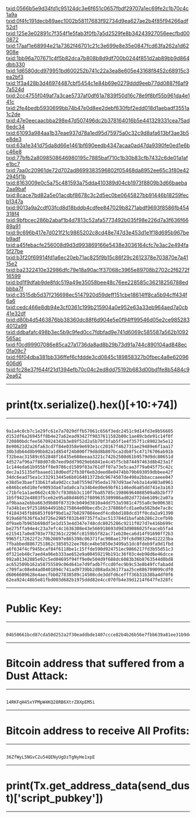 [txid:0566b5e9d34fd1c95124dc3e6f651c0657fbdf29707a1ec69fe2c1b70c4c1a9a](https://btc1.trezor.io/tx/0566b5e9d34fd1c95124dc3e6f651c0657fbdf29707a1ec69fe2c1b70c4c1a9a)
[txid:0f4fc191decb89aec1002b58117683f92734d9ea627ae2b4f85f94266adf52d1](https://btc1.trezor.io/tx/0f4fc191decb89aec1002b58117683f92734d9ea627ae2b4f85f94266adf52d1)
[txid:125e3e02891c7f354f1e5fab3f0fb7a5d2529fe8b34243927056eecfbd000872](https://btc1.trezor.io/tx/125e3e02891c7f354f1e5fab3f0fb7a5d2529fe8b34243927056eecfbd000872)
[txid:17aaf1e68994e21a7362f46701c21c3e699e8e35e0847fcd63fa262a1d62908e](https://btc1.trezor.io/tx/17aaf1e68994e21a7362f46701c21c3e699e8e35e0847fcd63fa262a1d62908e)
[txid:1bb96a707671c4f5b82dca7b808b8d9df700b0244f851d2ab89bb9d864dbb330](https://btc1.trezor.io/tx/1bb96a707671c4f5b82dca7b808b8d9df700b0244f851d2ab89bb9d864dbb330)
[txid:1d6580dcd979951bd600252b741c22a3ea8e605e43168f8452c68915c3ea2bf3](https://btc1.trezor.io/tx/1d6580dcd979951bd600252b741c22a3ea8e605e43168f8452c68915c3ea2bf3)
[txid:1f3a428b3d46974487cbf5454c1e84b69e0279ddd9eeb77dd0887f6af97a524d](https://btc1.trezor.io/tx/1f3a428b3d46974487cbf5454c1e84b69e0279ddd9eeb77dd0887f6af97a524d)
[txid:2cc4755f049af7a3cae5737af0df61a7839f50d16c78e9f8bf55b961da4e141c](https://btc1.trezor.io/tx/2cc4755f049af7a3cae5737af0df61a7839f50d16c78e9f8bf55b961da4e141c)
[txid:2fe4bedb5930699bb74b47e0d8ee2debf630fbf2edd018d1aebadf3551a1c2de](https://btc1.trezor.io/tx/2fe4bedb5930699bb74b47e0d8ee2debf630fbf2edd018d1aebadf3551a1c2de)
[txid:47e0eecaacbba298e47d507496dc2b378164016b5e441329331cea75ad6edc34](https://btc1.trezor.io/tx/47e0eecaacbba298e47d507496dc2b378164016b5e441329331cea75ad6edc34)
[txid:61093a984aa1b37eae937d78a1ed95d75975a0c32c9d8afa613bf3ae3b5e8de3](https://btc1.trezor.io/tx/61093a984aa1b37eae937d78a1ed95d75975a0c32c9d8afa613bf3ae3b5e8de3)
[txid:63a1e341d75da8d66e1461bf690eedb4347acaa0ad47da9390fe0ed1e6bc46e8](https://btc1.trezor.io/tx/63a1e341d75da8d66e1461bf690eedb4347acaa0ad47da9390fe0ed1e6bc46e8)
[txid:77bfb2a8098508646980195c7885baf710c1b30b83cfb7432c6de01a1afe1bc7](https://btc1.trezor.io/tx/77bfb2a8098508646980195c7885baf710c1b30b83cfb7432c6de01a1afe1bc7)
[txid:7aa0c20961de72d702ad8699383596802f05468da8952ee65c3f80e422945f1b](https://btc1.trezor.io/tx/7aa0c20961de72d702ad8699383596802f05468da8952ee65c3f80e422945f1b)
[txid:8163009e0c5a75c481593a75dda410389d04cb1973f8809b3d66baeba2aa9baf](https://btc1.trezor.io/tx/8163009e0c5a75c481593a75dda410389d04cb1973f8809b3d66baeba2aa9baf)
[txid:8cace7bd82a5e01acdbf8678c3c2d5ec0be0645827bb91446b18259fecb1347a](https://btc1.trezor.io/tx/8cace7bd82a5e01acdbf8678c3c2d5ec0be0645827bb91446b18259fecb1347a)
[txid:9013a9a2cdf03fcd8d18bddb4cdfee847029b8271abdf9693f8586fb454318f4](https://btc1.trezor.io/tx/9013a9a2cdf03fcd8d18bddb4cdfee847029b8271abdf9693f8586fb454318f4)
[txid:9bfbcec286b2abaf1b4d7813c52afa5773492b035f98e226d7a3f636f6689a91](https://btc1.trezor.io/tx/9bfbcec286b2abaf1b4d7813c52afa5773492b035f98e226d7a3f636f6689a91)
[txid:9c696b417e7d021f21c9865202c8cd48e747d3e453d1e1f18d695b967beb9adf](https://btc1.trezor.io/tx/9c696b417e7d021f21c9865202c8cd48e747d3e453d1e1f18d695b967beb9adf)
[txid:a45febacfe256008d9d3d993869166e5438e3036164cfc7e3ac2e494fa5f27be](https://btc1.trezor.io/tx/a45febacfe256008d9d3d993869166e5438e3036164cfc7e3ac2e494fa5f27be)
[txid:b3f20f69914fd1a6ec20eb71ac825f9b15c86f29c2612378e703870e7a4115e2](https://btc1.trezor.io/tx/b3f20f69914fd1a6ec20eb71ac825f9b15c86f29c2612378e703870e7a4115e2)
[txid:ba2322410e32986dfc79e18a90ac1f37068c3965e89708b2702c2f6272f16599](https://btc1.trezor.io/tx/ba2322410e32986dfc79e18a90ac1f37068c3965e89708b2702c2f6272f16599)
[txid:bd1f9dfab9de8fdc519a49e35058bee48c76ee228585c36218256788edbbba7f](https://btc1.trezor.io/tx/bd1f9dfab9de8fdc519a49e35058bee48c76ee228585c36218256788edbbba7f)
[txid:c3515db5d37f216698ec5147920d59deff151cbe18614ff8ca5b94cff434f6a6](https://btc1.trezor.io/tx/c3515db5d37f216698ec5147920d59deff151cbe18614ff8ca5b94cff434f6a6)
[txid:cedc466e8db94e3cf0361c199b215904a0e952e63a33eb964aed7a0cb41e32df](https://btc1.trezor.io/tx/cedc466e8db94e3cf0361c199b215904a0e952e63a33eb964aed7a0cb41e32df)
[txid:d80b4d5463876bb38360dc88f6d904e5e0f94ff99546d05e2ce9852834012a99](https://btc1.trezor.io/tx/d80b4d5463876bb38360dc88f6d904e5e0f94ff99546d05e2ce9852834012a99)
[txid:ddbafafc498b3ec5b9c9fed0cc7fdbfad9e741d6069c585587a562b1092565ac](https://btc1.trezor.io/tx/ddbafafc498b3ec5b9c9fed0cc7fdbfad9e741d6069c585587a562b1092565ac)
[txid:f0cd99907086e85ca27a1736da8ad8b29b73d91a744c890104ad848ec0fa09c7](https://btc1.trezor.io/tx/f0cd99907086e85ca27a1736da8ad8b29b73d91a744c890104ad848ec0fa09c7)
[txid:f6f04dba381bb336ffef6cfddde3cd0845c189858327b0fbec4a8e62096606d6](https://btc1.trezor.io/tx/f6f04dba381bb336ffef6cfddde3cd0845c189858327b0fbec4a8e62096606d6)
[txid:fc28e37f644f21d1394efb70c04c2ed8dd75192b683d00bd1fe8b5484c92ea62](https://btc1.trezor.io/tx/fc28e37f644f21d1394efb70c04c2ed8dd75192b683d00bd1fe8b5484c92ea62)

---

# print(tx.serialize().hex()[+10:+74])

---

<pre class="wp-block-code"><code>
9a1a4c0cb7c1e29fc61e7a7029dffb57061c656f3edc2451c9d14fd3e9b56605
d152df6a26945ff8b4e27a62ead93427f9837611582b00c1ae89cbde91c14f0f
720800bdcfee5670924342b3e89f52d2a5b70f3fab5f1e4f357f1c89023e5e12
8e90621d2a26fa63cd7f84e0358e9e693e1cc20167f462731ae29489e6f1aa17
30b3db64d8b99bb82a1d854f24b000f79d8d8b807bca2db8f5c47176706ab91b
f32beac31589c652848f16435e608eeaa3221c742b2500d61b9579d9dc80651d
4d527af96a7f88d07db7eed9dd79029eb6841e4c45f5cb874497463d8b423a1f
1c144eda61b955bff8e9786cd1509f83a761dff07a73e5caa3f79a045f75c42c
dec2a15135dfbaaed118d0edf2fb30f6eb2deed8e0474bb79b693059dbbee42f
34dc6ead75ea1c332913445e6b016481372bdc9674507de498a2bbaccaeee047
e38d5e3baef33b61fa8a9d2cc3a07559d795eda1787d93ae7eb3a14a983a0961
e846bce6d10efe9093da47ada0ca7a34b4ed0e69bf61146ed6a85dd741e3a163
c71bfe1a1ae06d2c43b7cf830bb3c110f7ba85785c19806964088509a8b2bf77
1b5f9422e4803f5ce62e95a88d46052f809635389986ad02d772de6109c2a07a
af9baaa2ebba663d9b80f87319cb049d3810a4dd753a5981c4755a0c9e006381
7a34b1ec9f25186b4491bb275864e00becd5c2c37886bfcd1ae0a582bde7ac8c
f4184345fb86853f69f9bd1a27b8297084eedf4cdbbd188dcd3ff0cda2a91390
919a68f636f6a3d726e2985f032b497357fa2ac513784d1bafabb286c2cefb9b
df9aeb7b965b698df1e1d153e4d347e748cdc8025286c9211f027d7e416b699c
be275ffa94e4c23a7efc4c1636308e43e566918693d9d3d9086025feaceb5fa4
e215417a0e8703e7782361c2296fc8159b5f82ac71eb20eca6d14f91690ff2b3
9965f172622f2c70b20897e865398c06371fac908ae179fc6d98320e412223ba
7fbabbed8867251862c3858522ee768ce4be5850e3499a51dc8fdeb9fa9d1fbd
a6f634f4cf945bcaf84f6118be1c15ffde590d924751ec9866217fd3b55d51c3
df321eb40c7aed4a96eb333ae652e9a00459219b191c36f03c4eb98d6e46dcce
992a01342885e92c5ed04695f94ff9e0e504d9f688dc6083b36b8763544d0bd8
ac652509b162a58755589c06d641e7d9fadb7fccd0fec9b9c53e8b49fcfabadd
c709fac08e84ad0401894c741ad9739bb2d88ada36177aa25ce886709099cdf0
d6066609628e4aecfbb027838589c14508cde3ddfd6cefff36b31b38ba4df0f6
62ea924c48b5e81fbd003d682b1975ddd82e4cc070fb4e39d1214f647fe328fc
</code></pre>

---

# Public Key:

---

<pre class="wp-block-code"><code>
04b50661bcd87cda50d252a2f30eaddbde1407ccce82b4b26b56e7fbb639a81ee31b9d4de4f9342e6dc218b37f433aa54a4afea0bf82bdb1a26155afe68dc4ea8c
</code></pre>

---

# Bitcoin address that suffered from a Dust Attack:

---

<pre class="wp-block-code"><code>
14RKFqH45xYPMpW4KQ28RB6XtrZ8XpEM5i
</code></pre>

---

# Bitcoin address to receive All Profits:

---

<pre class="wp-block-code"><code>
36ZfWyL5NGvC2u54QENyUgDzTgNyHe1xpE
</code></pre>

---

# print(Tx.get_address_data(send_dust)['script_pubkey'])

---
